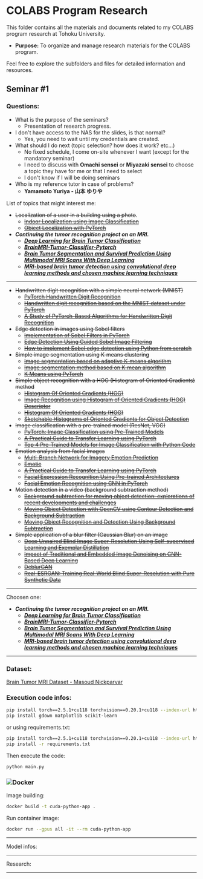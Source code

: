 # COLABS Program Research

This folder contains all the materials and documents related to my COLABS program research at Tohoku University.

- **Purpose:** To organize and manage research materials for the COLABS program.

Feel free to explore the subfolders and files for detailed information and resources.

## Seminar #1

### Questions:

- What is the purpose of the seminars?
    - Presentation of research progress.
- I don't have access to the NAS for the slides, is that normal?
    - Yes, you need to wait until my credentials are created.
- What should I do next (topic selection? how does it work? etc...)
    - No fixed schedule, I come on-site whenever I want (except for the mandatory seminar)
    - I need to discuss with **Omachi sensei** or **Miyazaki sensei** to choose a topic they have for me or that I need to select
    - I don't know if I will be doing seminars
- Who is my reference tutor in case of problems?
    - **Yamamoto Yuriya - 山本 ゆりや**

List of topics that might interest me:
- ~~Localization of a user in a building using a photo~~.
    - ~~[Indoor Localization using Image Classification](https://journals.plos.org/plosone/article?id=10.1371/journal.pone.0307569)~~
    - ~~[Object Localization with PyTorch](https://blog.paperspace.com/object-localization-using-pytorch-1/)~~
- ***Continuing the tumor recognition project on an MRI.***
    - [***Deep Learning for Brain Tumor Classification***](https://ar5iv.labs.arxiv.org/html/2408.00636)
    - [***BrainMRI-Tumor-Classifier-Pytorch***](https://github.com/HalemoGPA/BrainMRI-Tumor-Classifier-Pytorch)
    - [***Brain Tumor Segmentation and Survival Prediction Using Multimodal MRI Scans With Deep Learning***](https://www.frontiersin.org/journals/neuroscience/articles/10.3389/fnins.2019.00810/full)
    - [***MRI-based brain tumor detection using convolutional deep learning methods and chosen machine learning techniques***](https://bmcmedinformdecismak.biomedcentral.com/articles/10.1186/s12911-023-02114-6)

---

- ~~Handwritten digit recognition with a simple neural network (MNIST)~~
    - ~~[PyTorch Handwritten Digit Recognition](https://github.com/billy-enrizky/Pytorch-Handwritten-Digit-Recognition)~~
    - ~~[Handwritten digit recognition based on the MNIST dataset under PyTorch](https://pdfs.semanticscholar.org/f73b/2aedd9daf30b2b54c4fa0ed9d4a14d236336.pdf)~~
    - ~~[A Study of PyTorch-Based Algorithms for Handwritten Digit Recognition](https://link.springer.com/chapter/10.1007/978-981-97-4393-3_22)~~
- ~~Edge detection in images using Sobel filters~~
    - ~~[Implementation of Sobel Filters in PyTorch](https://github.com/chaddy1004/sobel-operator-pytorch)~~
    - ~~[Edge Detection Using Guided Sobel Image Filtering](https://link.springer.com/article/10.1007/s11277-023-10628-5)~~
    - ~~[How to implement Sobel edge detection using Python from scratch](https://adeveloperdiary.com/data-science/computer-vision/how-to-implement-sobel-edge-detection-using-python-from-scratch/)~~
- ~~Simple image segmentation using K-means clustering~~
    - ~~[Image segmentation based on adaptive K-means algorithm](https://jivp-eurasipjournals.springeropen.com/articles/10.1186/s13640-018-0309-3)~~
    - ~~[Image segmentation method based on K-mean algorithm](https://jivp-eurasipjournals.springeropen.com/articles/10.1186/s13640-018-0322-6)~~
    - ~~[K Means using PyTorch](https://github.com/subhadarship/kmeans_pytorch)~~
- ~~Simple object recognition with a HOG (Histogram of Oriented Gradients) method~~
    - ~~[Histogram Of Oriented Gradients (HOG)](https://github.com/loureirod/Human-detection-with-HOG)~~
    - ~~[Image Recognition using Histogram of Oriented Gradients (HOG) Descriptor](https://debuggercafe.com/image-recognition-using-histogram-of-oriented-gradients-hog-descriptor/)~~
    - ~~[Histogram Of Oriented Gradients (HOG)](https://github.com/preethampaul/HOG)~~
    - ~~[Sketchable Histograms of Oriented Gradients for Object Detection](https://link.springer.com/chapter/10.1007/978-3-642-33275-3_46)~~
- ~~Image classification with a pre-trained model (ResNet, VGG)~~
    - ~~[PyTorch: Image Classification using Pre-Trained Models](https://coderzcolumn.com/tutorials/artificial-intelligence/pytorch-image-classification-using-pre-trained-models)~~
    - ~~[A Practical Guide to Transfer Learning using PyTorch](https://www.kdnuggets.com/2023/06/practical-guide-transfer-learning-pytorch.html)~~
    - ~~[Top 4 Pre-Trained Models for Image Classification with Python Code](https://www.analyticsvidhya.com/blog/2020/08/top-4-pre-trained-models-for-image-classification-with-python-code/)~~
- ~~Emotion analysis from facial images~~
    - ~~[Multi-Branch Network for Imagery Emotion Prediction](https://ar5iv.labs.arxiv.org/html/2312.07500)~~
    - ~~[Emotic](https://github.com/Tandon-A/emotic)~~
    - ~~[A Practical Guide to Transfer Learning using PyTorch](https://www.kdnuggets.com/2023/06/practical-guide-transfer-learning-pytorch.html)~~
    - ~~[Facial Expression Recognition Using Pre-trained Architectures](https://www.mdpi.com/2673-4591/62/1/22)~~
    - ~~[Facial Emotion Recognition using CNN in PyTorch](https://ar5iv.labs.arxiv.org/html/2312.10818)~~
- ~~Motion detection in a video (background subtraction method)~~
    - ~~[Background subtraction for moving object detection: explorations of recent developments and challenges](https://link.springer.com/article/10.1007/s00371-021-02286-0)~~
    - ~~[Moving Object Detection with OpenCV using Contour Detection and Background Subtraction](https://learnopencv.com/moving-object-detection-with-opencv/)~~
    - ~~[Moving Object Recognition and Detection Using Background Subtraction](https://link.springer.com/chapter/10.1007/978-981-13-0212-1_1)~~
- ~~Simple application of a blur filter (Gaussian Blur) on an image~~
    - ~~[Deep Unpaired Blind Image Super-Resolution Using Self-supervised Learning and Exemplar Distillation](https://link.springer.com/article/10.1007/s11263-023-01957-w)~~
    - ~~[Impact of Traditional and Embedded Image Denoising on CNN-Based Deep Learning](https://www.mdpi.com/2076-3417/13/20/11560)~~
    - ~~[DeblurGAN](https://github.com/KupynOrest/DeblurGAN)~~
    - ~~[Real-ESRGAN: Training Real-World Blind Super-Resolution with Pure Synthetic Data](https://ar5iv.labs.arxiv.org/html/2107.10833)~~

---

Choosen one:
- ***Continuing the tumor recognition project on an MRI.***
    - [***Deep Learning for Brain Tumor Classification***](https://ar5iv.labs.arxiv.org/html/2408.00636)
    - [***BrainMRI-Tumor-Classifier-Pytorch***](https://github.com/HalemoGPA/BrainMRI-Tumor-Classifier-Pytorch)
    - [***Brain Tumor Segmentation and Survival Prediction Using Multimodal MRI Scans With Deep Learning***](https://www.frontiersin.org/journals/neuroscience/articles/10.3389/fnins.2019.00810/full)
    - [***MRI-based brain tumor detection using convolutional deep learning methods and chosen machine learning techniques***](https://bmcmedinformdecismak.biomedcentral.com/articles/10.1186/s12911-023-02114-6)

---

### Dataset:
[Brain Tumor MRI Dataset - Masoud Nickparvar](https://www.kaggle.com/datasets/masoudnickparvar/brain-tumor-mri-dataset)

### Execution code infos:
```bash
pip install torch==2.5.1+cu118 torchvision==0.20.1+cu118 --index-url https://download.pytorch.org/whl/cu118
pip install gdown matplotlib scikit-learn
```
or using requirements.txt:
```bash
pip install torch==2.5.1+cu118 torchvision==0.20.1+cu118 --index-url https://download.pytorch.org/whl/cu118
pip install -r requirements.txt
```

Then execute the code:
```sh
python main.py
```

### ![Docker](https://img.shields.io/badge/docker-%230db7ed.svg?style=for-the-badge&logo=docker&logoColor=white)
Image building:
```sh
docker build -t cuda-python-app .
```

Run container image:
```sh
docker run --gpus all -it --rm cuda-python-app
```

---

Model infos:


---

Research:


---